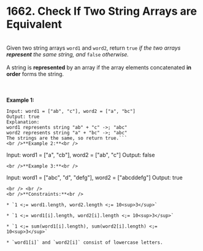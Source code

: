# 1662. Check If Two String Arrays are Equivalent

<br />Given two string arrays `word1` and `word2`, return<em> </em>`true`<em> if the two arrays **represent** the same string, and </em>`false`<em> otherwise.</em><br />
<br />A string is **represented** by an array if the array elements concatenated **in order** forms the string.<br />
<br /> <br />
<br />**Example 1:**<br />
```
Input: word1 = ["ab", "c"], word2 = ["a", "bc"]
Output: true
Explanation:
word1 represents string "ab" + "c" ->; "abc"
word2 represents string "a" + "bc" ->; "abc"
The strings are the same, so return true.```
<br />**Example 2:**<br />
```
Input: word1 = ["a", "cb"], word2 = ["ab", "c"]
Output: false
```
<br />**Example 3:**<br />
```
Input: word1  = ["abc", "d", "defg"], word2 = ["abcddefg"]
Output: true
```
<br /> <br />
<br />**Constraints:**<br />

* `1 <;= word1.length, word2.length <;= 10<sup>3</sup>`

* `1 <;= word1[i].length, word2[i].length <;= 10<sup>3</sup>`

* `1 <;= sum(word1[i].length), sum(word2[i].length) <;= 10<sup>3</sup>`

* `word1[i]` and `word2[i]` consist of lowercase letters.